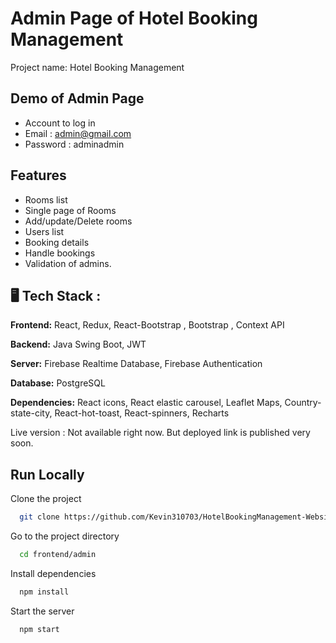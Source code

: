 
# Admin Page of Hotel Booking Management

Project name: Hotel Booking Management 

## Demo of Admin Page

- Account to log in
- Email : admin@gmail.com
- Password : adminadmin

## Features

- Rooms list
- Single page of Rooms
- Add/update/Delete rooms
- Users list
- Booking details
- Handle bookings
- Validation of admins.

## 🖥️ Tech Stack :

**Frontend:** React, Redux, React-Bootstrap , Bootstrap , Context API

**Backend:** Java Swing Boot, JWT

**Server:** Firebase Realtime Database, Firebase Authentication

**Database:** PostgreSQL

**Dependencies:** React icons, React elastic carousel, Leaflet Maps, Country-state-city, React-hot-toast, React-spinners, Recharts


Live version : Not available right now. But deployed link is published very soon.

## Run Locally

Clone the project

```bash
  git clone https://github.com/Kevin310703/HotelBookingManagement-Website.git
```

Go to the project directory

```bash
  cd frontend/admin
```

Install dependencies

```bash
  npm install
```

Start the server

```bash
  npm start
```

